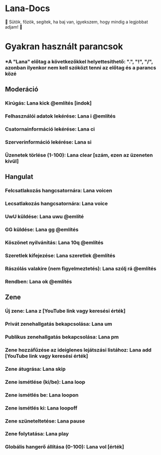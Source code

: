 # Lana-Docs
🤍 Sütök, főzök, segítek, ha baj van, igyekszem, hogy mindig a legjobbat adjam! 🤍

# Gyakran használt parancsok
### *A "Lana" előtag a következőkkel helyettesíthető: ".", "!", "/", azonban ilyenkor nem kell szóközt tenni az előtag és a parancs közé
## Moderáció
### Kirúgás: Lana kick @említés [indok]
### Felhasználói adatok lekérése: Lana i @említés
### Csatornainformáció lekérése: Lana ci
### Szerverinformáció lekérése: Lana si
### Üzenetek törlése (1-100): Lana clear [szám, ezen az üzeneten kívül]
## Hangulat
### Felcsatlakozás hangcsatornára: Lana voicen
### Lecsatlakozás hangcsatornára: Lana voice
### UwU küldése: Lana uwu @említé
### GG küldése: Lana gg @említés
### Köszönet nyilvánítás: Lana 10q @említés
### Szeretlek kifejezése: Lana szeretlek @említés
### Rászólás valakire (nem figyelmeztetés): Lana szólj rá @említés
### Rendben: Lana ok @említés
## Zene
### Új zene: Lana z [YouTube link vagy keresési érték]
### Privát zenehallgatás bekapcsolása: Lana um
### Publikus zenehallgatás bekapcsolása: Lana pm
### Zene hozzáfűzése az ideiglenes lejátszási listához: Lana add [YouTube link vagy keresési érték]
### Zene átugrása: Lana skip
### Zene ismétlése (ki/be): Lana loop
### Zene ismétlés be: Lana loopon
### Zene ismétlés ki: Lana loopoff
### Zene szüneteltetése: Lana pause
### Zene folytatása: Lana play
### Globális hangerő állítása (0-100): Lana vol [érték]
